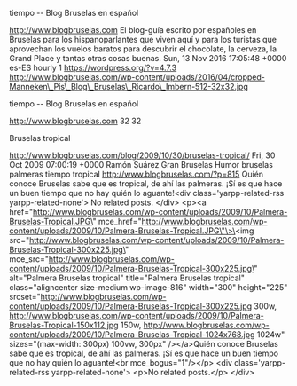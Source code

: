 tiempo -- Blog Bruselas en español

http://www.blogbruselas.com El blog-guía escrito por españoles en
Bruselas para los hispanoparlantes que viven aquí y para los turistas
que aprovechan los vuelos baratos para descubrir el chocolate, la
cerveza, la Grand Place y tantas otras cosas buenas. Sun, 13 Nov 2016
17:05:48 +0000 es-ES hourly 1 https://wordpress.org/?v=4.7.3
http://www.blogbruselas.com/wp-content/uploads/2016/04/cropped-Manneken\_Pis\_Blog\_Bruselas\_Ricardo\_Imbern-512-32x32.jpg

tiempo -- Blog Bruselas en español

http://www.blogbruselas.com 32 32

Bruselas tropical

http://www.blogbruselas.com/blog/2009/10/30/bruselas-tropical/ Fri, 30
Oct 2009 07:00:19 +0000 Ramón Suárez Gran Bruselas Humor bruselas
palmeras tiempo tropical http://www.blogbruselas.com/?p=815 Quién conoce
Bruselas sabe que es tropical, de ahí las palmeras. ¡Sí es que hace un
buen tiempo que no hay quién lo aguante!\<div class=\'yarpp-related-rss
yarpp-related-none\'\> No related posts. \</div\> \<p\>\<a
href=\"http://www.blogbruselas.com/wp-content/uploads/2009/10/Palmera-Bruselas-Tropical.JPG\"
mce\_href=\"http://www.blogbruselas.com/wp-content/uploads/2009/10/Palmera-Bruselas-Tropical.JPG\"\>\<img
src=\"http://www.blogbruselas.com/wp-content/uploads/2009/10/Palmera-Bruselas-Tropical-300x225.jpg\"
mce\_src=\"http://www.blogbruselas.com/wp-content/uploads/2009/10/Palmera-Bruselas-Tropical-300x225.jpg\"
alt=\"Palmera Bruselas tropical\" title=\"Palmera Bruselas tropical\"
class=\"aligncenter size-medium wp-image-816\" width=\"300\"
height=\"225\"
srcset=\"http://www.blogbruselas.com/wp-content/uploads/2009/10/Palmera-Bruselas-Tropical-300x225.jpg
300w,
http://www.blogbruselas.com/wp-content/uploads/2009/10/Palmera-Bruselas-Tropical-150x112.jpg
150w,
http://www.blogbruselas.com/wp-content/uploads/2009/10/Palmera-Bruselas-Tropical-1024x768.jpg
1024w\" sizes=\"(max-width: 300px) 100vw, 300px\" /\>\</a\>Quién conoce
Bruselas sabe que es tropical, de ahí las palmeras. ¡Sí es que hace un
buen tiempo que no hay quién lo aguante!\<br mce\_bogus=\"1\"/\>\</p\>
\<div class=\'yarpp-related-rss yarpp-related-none\'\> \<p\>No related
posts.\</p\> \</div\>
